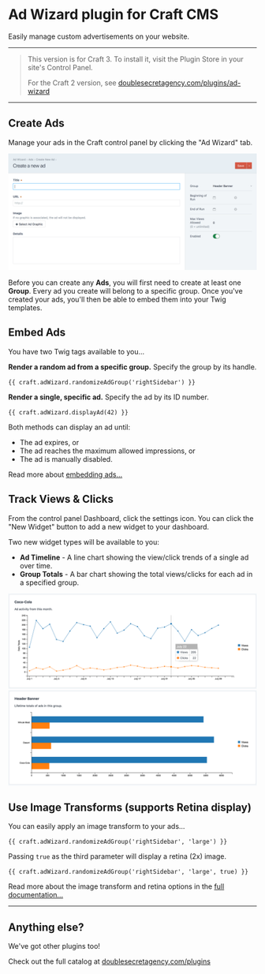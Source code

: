 Ad Wizard plugin for Craft CMS
==============================

Easily manage custom advertisements on your website.

***

>This version is for Craft 3. To install it, visit the Plugin Store in your site's Control Panel.
>
>For the Craft 2 version, see [doublesecretagency.com/plugins/ad-wizard](https://www.doublesecretagency.com/plugins/ad-wizard)

***

## Create Ads

Manage your ads in the Craft control panel by clicking the "Ad Wizard" tab.

![](src/resources/img/example-new-ad.png)

Before you can create any **Ads**, you will first need to create at least one **Group**. Every ad you create will belong to a specific group. Once you've created your ads, you'll then be able to embed them into your Twig templates.

## Embed Ads

You have two Twig tags available to you...

**Render a random ad from a specific group.** Specify the group by its handle.

```twig
{{ craft.adWizard.randomizeAdGroup('rightSidebar') }}
```

**Render a single, specific ad.** Specify the ad by its ID number.

```twig
{{ craft.adWizard.displayAd(42) }}
```

Both methods can display an ad until:
 - The ad expires, or
 - The ad reaches the maximum allowed impressions, or
 - The ad is manually disabled.
 
Read more about [embedding ads...](https://www.doublesecretagency.com/plugins/ad-wizard/docs/embedding-your-ads)

## Track Views & Clicks

From the control panel Dashboard, click the settings icon. You can click the "New Widget" button to add a new widget to your dashboard.

Two new widget types will be available to you:
 - **Ad Timeline** - A line chart showing the view/click trends of a single ad over time.
 - **Group Totals** - A bar chart showing the total views/clicks for each ad in a specified group.
 
![](src/resources/img/example-ad-timeline.png)
![](src/resources/img/example-group-totals.png)

## Use Image Transforms (supports Retina display)

You can easily apply an image transform to your ads...

```twig
{{ craft.adWizard.randomizeAdGroup('rightSidebar', 'large') }}
```

Passing `true` as the third parameter will display a retina (2x) image.

```twig
{{ craft.adWizard.randomizeAdGroup('rightSidebar', 'large', true) }}
```

Read more about the image transform and retina options in the [full documentation...](https://www.doublesecretagency.com/plugins/ad-wizard/docs/image-transforms)

***

## Anything else?

We've got other plugins too!

Check out the full catalog at [doublesecretagency.com/plugins](https://www.doublesecretagency.com/plugins)
